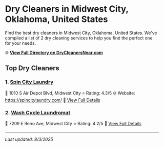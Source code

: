 # Dry Cleaners in Midwest City, Oklahoma, United States

Find the best dry cleaners in Midwest City, Oklahoma, United States. We've compiled a list of 2 dry cleaning services to help you find the perfect one for your needs.

🌐 **[View Full Directory on DryCleanersNear.com](https://drycleanersnear.com/city/US/Oklahoma/Midwest%20City)**

## Top Dry Cleaners

### 1. [Spin City Laundry](https://drycleanersnear.com/dryCleaner/687d9f4c7c4eddf67e47eb3e/spin-city-laundry)
📍 1010 S Air Depot Blvd, Midwest City
⭐ Rating: 4.3/5
🌐 Website: https://spincitylaundry.com/
🔗 [View Full Details](https://drycleanersnear.com/dryCleaner/687d9f4c7c4eddf67e47eb3e/spin-city-laundry)

### 2. [Wash Cycle Laundromat](https://drycleanersnear.com/dryCleaner/687d9f8a7c4eddf67e47ed3f/wash-cycle-laundromat)
📍 7209 E Reno Ave, Midwest City
⭐ Rating: 4.2/5
🔗 [View Full Details](https://drycleanersnear.com/dryCleaner/687d9f8a7c4eddf67e47ed3f/wash-cycle-laundromat)


---

*Last updated: 8/3/2025*
